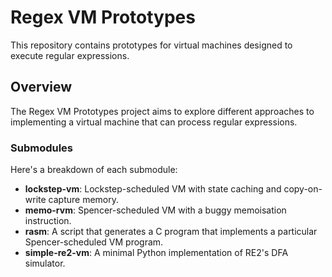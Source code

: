 # Regex VM Prototypes

This repository contains prototypes for virtual machines designed to execute regular expressions.

## Overview

The Regex VM Prototypes project aims to explore different approaches to implementing a virtual machine that can process regular expressions.

### Submodules

Here's a breakdown of each submodule:

- **lockstep-vm**: Lockstep-scheduled VM with state caching and copy-on-write capture memory.
- **memo-rvm**: Spencer-scheduled VM with a buggy memoisation instruction.
- **rasm**: A script that generates a C program that implements a particular Spencer-scheduled VM program.
- **simple-re2-vm**: A minimal Python implementation of RE2's DFA simulator.
